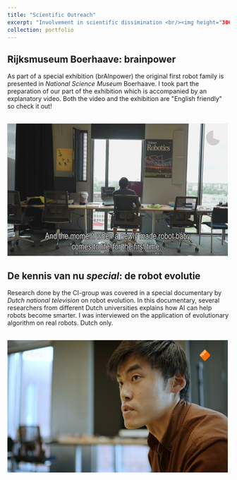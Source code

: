 ```yaml
---
title: "Scientific Outreach"
excerpt: "Involvement in scientific dissimination <br/><img height="300" src="../images/kennis.png" width="500"/>"
collection: portfolio
---
```

Rijksmuseum Boerhaave: brainpower
-
As part of a special exhibition (brAInpower) the original first robot family is presented in _National Science Museum_ Boerhaave.
I took part the preparation of our part of the exhibition which is accompanied by an explanatory video.
Both the video and the exhibition are "English friendly" so check it out!

[<br/><img height="300" src="../images/Boerhaave.png" width="500"/>](https://vimeo.com/742442764/233b007f53)


De kennis van nu _special_: de robot evolutie 
-
Research done by the CI-group was covered in a special documentary by _Dutch national television_ on robot evolution. 
In this documentary, several researchers from different Dutch universities explains how AI can help robots become smarter. 
I was interviewed on the application of evolutionary algorithm on real robots. Dutch only. 

[<br/><img height="300" src="../images/kennis.png" width="500"/>](https://dekennisvannu.nl/site/media/De-Kennis-van-Nu-special-De-Robot-Evolutie/VPWON_1330215) 
